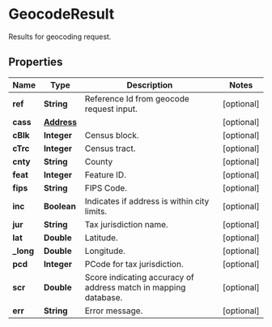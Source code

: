 

# GeocodeResult

Results for geocoding request.
## Properties

Name | Type | Description | Notes
------------ | ------------- | ------------- | -------------
**ref** | **String** | Reference Id from geocode request input. |  [optional]
**cass** | [**Address**](Address.md) |  |  [optional]
**cBlk** | **Integer** | Census block. |  [optional]
**cTrc** | **Integer** | Census tract. |  [optional]
**cnty** | **String** | County |  [optional]
**feat** | **Integer** | Feature ID. |  [optional]
**fips** | **String** | FIPS Code. |  [optional]
**inc** | **Boolean** | Indicates if address is within city limits. |  [optional]
**jur** | **String** | Tax jurisdiction name. |  [optional]
**lat** | **Double** | Latitude. |  [optional]
**_long** | **Double** | Longitude. |  [optional]
**pcd** | **Integer** | PCode for tax jurisdiction. |  [optional]
**scr** | **Double** | Score indicating accuracy of address match in mapping database. |  [optional]
**err** | **String** | Error message. |  [optional]



